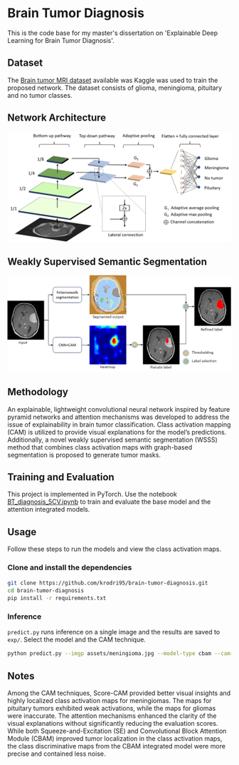 # Brain Tumor Diagnosis
This is the code base for my master's dissertation on 'Explainable Deep Learning for Brain Tumor Diagnosis'.

## Dataset
The [Brain tumor MRI dataset](https://www.kaggle.com/dsv/2645886) available was Kaggle was used to train the proposed network. The dataset consists of glioma, meningioma, pituitary and no tumor classes.

## Network Architecture
<div style="text-align: center;">
    <img src="assets/net.png" width="700">
</div>

## Weakly Supervised Semantic Segmentation
<div style="text-align: center;">
    <img src="assets/WSSS.png" width="700">
</div>

## Methodology
An explainable, lightweight convolutional neural network inspired by feature pyramid networks and attention mechanisms was developed to address the issue of explainability in brain tumor classification. Class activation mapping (CAM) is utilized to provide visual explanations for the model’s predictions. Additionally, a novel weakly supervised semantic segmentation (WSSS) method that combines class activation maps with graph-based segmentation is proposed to generate tumor masks.

## Training and Evaluation
This project is implemented in PyTorch. Use the notebook [BT_diagnosis_5CV.ipynb](Colab%20Notebooks) to train and evaluate the base model and the attention integrated models. 

## Usage

Follow these steps to run the models and view the class activation maps.

### Clone and install the dependencies
```bash
git clone https://github.com/krodri95/brain-tumor-diagnosis.git
cd brain-tumor-diagnosis
pip install -r requirements.txt
```

### Inference
`predict.py` runs inference on a single image and the results are saved to `exp/`. Select the model and the CAM technique.

```bash 
python predict.py --imgp assets/meningioma.jpg --model-type cbam --cam-type ScoreCAM
```

## Notes
Among the CAM techniques, Score-CAM provided better visual insights and highly localized class activation maps for meningiomas. The maps for pituitary tumors exhibited weak activations, while the maps for gliomas were inaccurate. The attention mechanisms enhanced the clarity of the visual explanations without significantly reducing the evaluation scores. While both Squeeze-and-Excitation (SE) and Convolutional Block Attention Module (CBAM) improved tumor localization in the class activation maps, the class discriminative maps from the CBAM integrated model were more precise and contained less noise.